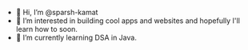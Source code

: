 - 👋 Hi, I’m @sparsh-kamat
- 👀 I’m interested in building cool apps and websites and hopefully I'll learn how to soon.
- 🌱 I’m currently learning DSA in Java.
